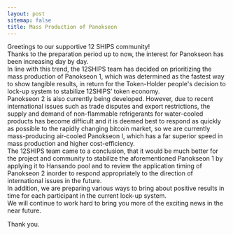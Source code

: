 ```yaml
---
layout: post
sitemap: false
title: Mass Production of Panokseon
---
```

<!-- wp:paragraph -->
<p>Greetings to our supportive 12 SHIPS community!<br> Thanks to the preparation period up to now, the interest for Panokseon has been increasing day by day.<br> In line with this trend, the 12SHIPS team has decided on prioritizing the mass production of Panokseon 1, which was determined as the fastest way to show tangible results, in return for the Token-Holder people's decision to lock-up system to stabilize 12SHIPS’ token economy.<br> Panokseon 2 is also currently being developed. However, due to recent international issues such as trade disputes and export restrictions, the supply and demand of non-flammable refrigerants for water-cooled products has become difficult and it is deemed best to respond as quickly <br> as possible to the rapidly changing bitcoin market, so we are currently mass-producing air-cooled Panokseon I, which has a far superior speed in mass production and higher cost-efficiency.<br> The 12SHIPS team came to a conclusion, that it would be much better for the project and community to stabilize the aforementioned Panokseon 1 by applying it to Hansando pool and to review the application timing of Panokseon 2 inorder to respond appropriately to the direction of <br> international issues in the future.<br> In addition, we are preparing various ways to bring about positive results in time for each participant in the current lock-up system.<br> We will continue to work hard to bring you more of the exciting news in the near future.</p>
<!-- /wp:paragraph -->

<!-- wp:paragraph -->
<p>Thank you.</p>
<!-- /wp:paragraph -->
